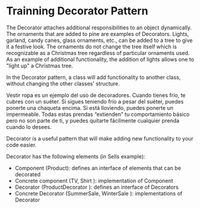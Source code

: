 # Trainning Decorator Pattern

The Decorator attaches additional responsibilities to an object dynamically. The ornaments that are added to pine are examples of Decorators. Lights, garland, candy canes, glass ornaments, etc., can be added to a tree to give it a festive look. The ornaments do not change the tree itself which is recognizable as a Christmas tree regardless of particular ornaments used. As an example of additional functionality, the addition of lights allows one to "light up" a Christmas tree.

In the Decorator pattern, a class will add functionality to another class, without changing the other classes' structure.

Vestir ropa es un ejemplo del uso de decoradores. Cuando tienes frío, te cubres con un suéter. Si sigues teniendo frío a pesar del suéter, puedes ponerte una chaqueta encima. Si está lloviendo, puedes ponerte un impermeable. Todas estas prendas “extienden” tu comportamiento básico pero no son parte de ti, y puedes quitarte fácilmente cualquier prenda cuando lo desees.

Decorator is a useful pattern that will make adding new functionality to your code easier.

Decorator has the following elements (in Sells example):
- Component (Product): defines an interface of elements that can be decorated
- Concrete component (TV, Shirt ): implementation of Component
- Decorator (ProductDecorator ): defines an interface of Decorators
- Concrete Decorator (SummerSale, WinterSale ): implementations of Decorator